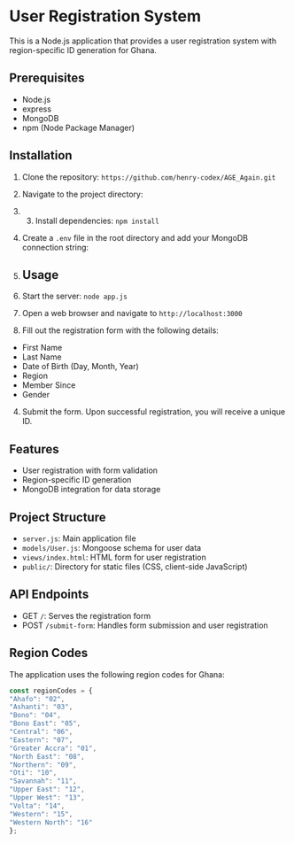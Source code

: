 # User Registration System

This is a Node.js application that provides a user registration system with region-specific ID generation for Ghana.

## Prerequisites

- Node.js
- express
- MongoDB
- npm (Node Package Manager)

## Installation

1. Clone the repository: `https://github.com/henry-codex/AGE_Again.git`

2. Navigate to the project directory:

3. 3. Install dependencies: `npm install`
  
4. Create a `.env` file in the root directory and add your MongoDB connection string:

5. ## Usage

1. Start the server: `node app.js`

2. Open a web browser and navigate to `http://localhost:3000`

3. Fill out the registration form with the following details:
- First Name
- Last Name
- Date of Birth (Day, Month, Year)
- Region
- Member Since
- Gender

4. Submit the form. Upon successful registration, you will receive a unique ID.

## Features

- User registration with form validation
- Region-specific ID generation
- MongoDB integration for data storage

## Project Structure

- `server.js`: Main application file
- `models/User.js`: Mongoose schema for user data
- `views/index.html`: HTML form for user registration
- `public/`: Directory for static files (CSS, client-side JavaScript)

## API Endpoints

- GET `/`: Serves the registration form
- POST `/submit-form`: Handles form submission and user registration

## Region Codes

The application uses the following region codes for Ghana:

```javascript
const regionCodes = {
"Ahafo": "02",
"Ashanti": "03",
"Bono": "04",
"Bono East": "05",
"Central": "06",
"Eastern": "07",
"Greater Accra": "01",
"North East": "08",
"Northern": "09",
"Oti": "10",
"Savannah": "11",
"Upper East": "12",
"Upper West": "13",
"Volta": "14",
"Western": "15",
"Western North": "16"
};
